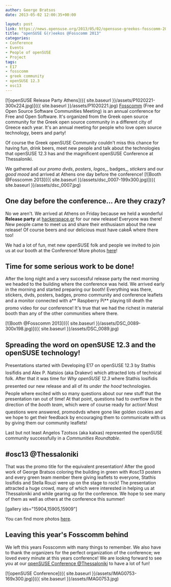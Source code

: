 ```yaml
---
author: George Bratsos
date: 2013-05-02 12:00:35+00:00

layout: post
link: https://news.opensuse.org/2013/05/02/opensuse-greekos-fosscomm-2013/
title: "openSUSE G(r)eekos @Fosscomm 2013"
categories:
- Conference
- Events
- People of openSUSE
- Project
tags:
- E17
- fosscomm
- greek community
- openSUSE 12.3
- osc13
---
```

[![openSUSE Release Party Athens]({{ site.baseurl }}/assets/P1020221-300x224.jpg)]({{ site.baseurl }}/assets/P1020221.jpg)
[Fosscomm](http://fosscomm.gr/) (Free and Open Source Software Communities Meeting) is an annual conference for Free and Open Software. It's organized from the Greek open source community for the Greek open source community in a different city of Greece each year. It's an annual meeting for people who love open source technology, beers and party!

Of course the Greek openSUSE Community couldn't miss this chance for having fun, drink beers, meet new people and talk about the technologies that openSUSE 12.3 has and the magnificent openSUSE Conference at Thessaloniki.<!-- more -->

We gathered all our _promo dvds_, _posters_, _logos_,_ badges_, _stickers_ and our _good mood_ and arrived at Athens one day before the conference!
[![Booth @Fosscomm 2013]({{ site.baseurl }}/assets/dsc_0007-199x300.jpg)]({{ site.baseurl }}/assets/dsc_0007.jpg)


## One day before the conference... Are they crazy?


No we aren't. We arrived at Athens on Friday because we held a wonderful **Release party** at [hackerspace.gr](http://hackerspace.gr/wiki/OpenSUSE_12.3_-_Release_Party) for our new release! Everyone was there! New people came to meet us and share their enthusiasm about the new release! Of course beers and our delicious must have cakeÂ where there too!

We had a lot of fun, met new openSUSE folk and people we invited to join us at our booth at the Conference! More photos [here](https://plus.google.com/photos/103678917701749097222/albums/5868999996871504817)!


## Time for some serious work to be done!


After the long night and a very successful release party the next morning we headed to the building where the conference was held. We arrived early in the morning and started preparing our booth! Everything was there, stickers, dvds, posters, badges, promo community and conference leaflets and a monitor connected with a** Raspberry Pi** playing till death the promo video for our conference! It's true that we had the richest in material booth than any of the other communities where there.

[![Booth @Fosscomm 2013]({{ site.baseurl }}/assets/DSC_0089-300x198.jpg)]({{ site.baseurl }}/assets/DSC_0089.jpg)


## Spreading the word on openSUSE 12.3 and the openSUSE technology!


Presentations started with Developing E17 on openSUSE 12.3 by Stathis Iosifidis and Alex P. Natsios (aka Drakevr) which attracted lots of technical folk. After that it was time for _Why openSUSE 12.3_ where Stathis Iosifidis presented our new release and all of its _under the hood_ technologies. People where excited with so many questions about our new stuff that the presentation ran out of time! At that point, questions had to overflow in the direction of the _booth team_, which were of course ready for action! Most questions were answered, promodvds where gone like golden cookies and we hope to get their feedback by encouraging them to communicate with us by giving them our community leaflets!

Last but not least Angelos Tzotsos (aka kalxas) represented the openSUSE community successfully in a _Communities Roundtable_.



## #osc13 @Thessaloniki


That was the promo title for the equivalent presentation! After the good work of George Bratsos coloring the building in green with #osc13 posters and every green team member there giving leaflets to everyone, Stathis Iosifidis and Stella Rouzi were up on the stage to rock! The presentation attracted a huge crowd, many of which were interested in helping us at Thessaloniki and while gearing up for the conference. We hope to see many of them as well as others at the conference this summer!

[gallery ids="15904,15905,15909"]

You can find more photos [here](https://plus.google.com/photos/115961836204266896396/albums/5869987642256211153).


## Leaving this year's Fosscomm behind


We left this years Fosscomm with many things to remember. We also have to thank the organizers for the perfect organization of the conference; we loved every minute at this years conference! We are lookng forward to see you at our [openSUSE Conference @Thessaloniki](http://conference.opensuse.org/) to have a lot of fun!

[![openSUSE Conference]({{ site.baseurl }}/assets/IMAG0753-169x300.jpg)]({{ site.baseurl }}/assets/IMAG0753.jpg)		
